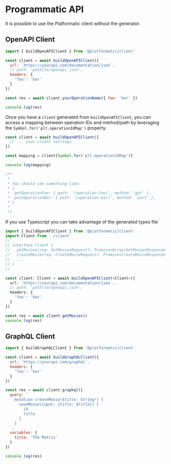# Programmatic API

It is possible to use the Platformatic client without the generator.

## OpenAPI Client

```js
import { buildOpenAPIClient } from '@platformatic/client'

const client = await buildOpenAPIClient({
  url: `https://yourapi.com/documentation/json`, 
  // path: 'path/to/openapi.json',
  headers: {
    'foo': 'bar'
  }
})

const res = await client.yourOperationName({ foo: 'bar' })

console.log(res)
```

Once you have a `client` generated from `buildOpenAPIClient`, you can access a mapping between operation IDs and method/path by leveraging the `Symbol.for('plt.operationIdMap')` property.

```js
const client = await buildOpenAPIClient({
  // ... your client settings
})

const mapping = client[Symbol.for('plt.operationIdMap')]

console.log(mapping)

/**
 * 
 * You should see something like:
 * {
 *  getOperationFoo: { path: '/operation-foo/', method: 'get' },
 *  postOperationBar: { path: '/operation-bar/', method: 'post' },
 * }
 * 
 */

```

If you use Typescript you can take advantage of the generated types file 

```ts
import { buildOpenAPIClient } from '@platformatic/client'
import Client from './client'
//
// interface Client {
//   getMovies(req: GetMoviesRequest): Promise<Array<GetMoviesResponse>>;
//   createMovie(req: CreateMovieRequest): Promise<CreateMovieResponse>;
//   ...
// }
//

const client: Client = await buildOpenAPIClient<Client>({
  url: `https://yourapi.com/documentation/json`, 
  // path: 'path/to/openapi.json',
  headers: {
    'foo': 'bar'
  }
})

const res = await client.getMovies()
console.log(res)
```


## GraphQL Client

```js
import { buildGraphQLClient } from '@platformatic/client'

const client = await buildGraphQLClient({
  url: `https://yourapi.com/graphql`,
  headers: {
    'foo': 'bar'
  }
})

const res = await client.graphql({
  query: `
    mutation createMovie($title: String!) {
      saveMovie(input: {title: $title}) {
        id
        title
      }
    }
  `,
  variables: {
    title: 'The Matrix'
  }
})

console.log(res)
```

